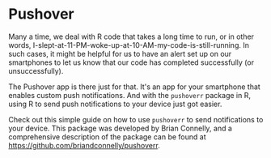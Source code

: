 # Pushover

Many a time, we deal with R code that takes a long time to run, or in other words, I-slept-at-11-PM-woke-up-at-10-AM-my-code-is-still-running. In such cases, it might be helpful for us to have an alert set up on our smartphones to let us know that our code has completed successfully (or unsuccessfully).

The Pushover app is there just for that. It's an app for your smartphone that enables custom push notifications. And with the `pushoverr` package in R, using R to send push notifications to your device just got easier.

Check out this simple guide on how to use `pushoverr` to send notifications to your device. This package was developed by Brian Connelly, and a comprehensive description of the package can be found at https://github.com/briandconnelly/pushoverr.
